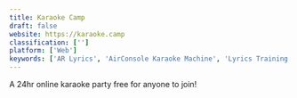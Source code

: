 ```yaml
---
title: Karaoke Camp
draft: false 
website: https://karaoke.camp
classification: ['']
platform: ['Web']
keywords: ['AR Lyrics', 'AirConsole Karaoke Machine', 'Lyrics Training', 'PhonicMind', 'SpotLite', 'StarMaker', 'Twitch Sings', 'iSing Karaoke']
---
```

A 24hr online karaoke party free for anyone to join!